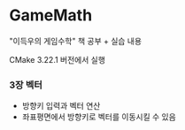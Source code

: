 # GameMath
"이득우의 게임수학" 책 공부 + 실습 내용

CMake 3.22.1 버전에서 실행

### 3장 벡터
- 방향키 입력과 벡터 연산
- 좌표평면에서 방향키로 벡터를 이동시킬 수 있음
